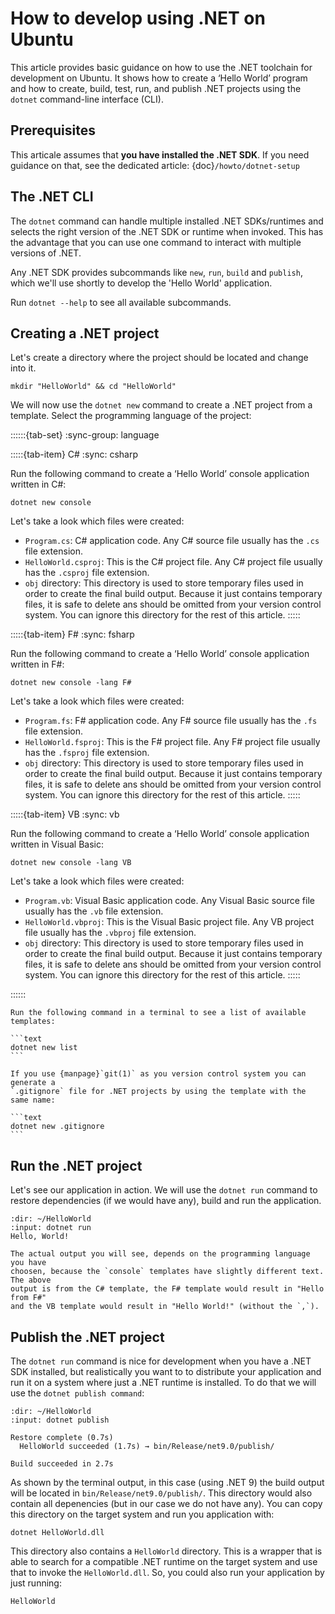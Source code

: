 # How to develop using .NET on Ubuntu

This article provides basic guidance on how to use the .NET toolchain for
development on Ubuntu. It shows how to create a ‘Hello World’ program and
how to create, build, test, run, and publish .NET projects using the `dotnet`
command-line interface (CLI).

## Prerequisites

This articale assumes that **you have installed the .NET SDK**. If you need
guidance on that, see the dedicated article: {doc}`/howto/dotnet-setup`

## The .NET CLI

The `dotnet` command can handle multiple installed .NET SDKs/runtimes and
selects the right version of the .NET SDK or runtime when invoked. This has
the advantage that you can use one command to interact with multiple versions
of .NET.

Any .NET SDK provides subcommands like `new`, `run`, `build` and `publish`,
which we'll use shortly to develop the 'Hello World' application.

Run `dotnet --help` to see all available subcommands.

## Creating a .NET project

Let's create a directory where the project should be located and change into it.

```text
mkdir "HelloWorld" && cd "HelloWorld"
```

We will now use the `dotnet new` command to create a .NET project from
a template. Select the programming language of the project:

::::::{tab-set}
:sync-group: language

:::::{tab-item} C#
:sync: csharp

<!-- Content for C# -->
Run the following command to create a ‘Hello World’ console application
written in C#:

```text
dotnet new console
```

Let's take a look which files were created:

- `Program.cs`: C# application code. 
  Any C# source file usually has the `.cs` file extension.
- `HelloWorld.csproj`: This is the C# project file. 
  Any C# project file usually has the `.csproj` file extension.
- `obj` directory: This directory is used to store temporary files used in
  order to create the final build output. Because it just contains temporary
  files, it is safe to delete ans should be omitted from your version control
  system. You can ignore this directory for the rest of this article.
:::::

:::::{tab-item} F#
:sync: fsharp

<!-- Content for F# -->
Run the following command to create a ‘Hello World’ console application
written in F#:

```text
dotnet new console -lang F#
```

Let's take a look which files were created:

- `Program.fs`: F# application code. 
  Any F# source file usually has the `.fs` file extension.
- `HelloWorld.fsproj`: This is the F# project file. 
  Any F# project file usually has the `.fsproj` file extension.
- `obj` directory: This directory is used to store temporary files used in
  order to create the final build output. Because it just contains temporary
  files, it is safe to delete ans should be omitted from your version control
  system. You can ignore this directory for the rest of this article.
:::::

:::::{tab-item} VB
:sync: vb

<!-- Content for VB -->
Run the following command to create a ‘Hello World’ console application
written in Visual Basic:

```text
dotnet new console -lang VB
```

Let's take a look which files were created:

- `Program.vb`: Visual Basic application code. 
  Any Visual Basic source file usually has the `.vb` file extension.
- `HelloWorld.vbproj`: This is the Visual Basic project file. 
  Any VB project file usually has the `.vbproj` file extension.
- `obj` directory: This directory is used to store temporary files used in
  order to create the final build output. Because it just contains temporary
  files, it is safe to delete ans should be omitted from your version control
  system. You can ignore this directory for the rest of this article.
:::::

::::::

````{tip}
Run the following command in a terminal to see a list of available templates:

```text
dotnet new list
```
````

````{tip}
If you use {manpage}`git(1)` as you version control system you can generate a
`.gitignore` file for .NET projects by using the template with the same name:

```text
dotnet new .gitignore
```
````

## Run the .NET project

Let's see our application in action. We will use the `dotnet run` command
to restore dependencies (if we would have any), build and run the application.

```{terminal}
:dir: ~/HelloWorld
:input: dotnet run
Hello, World!
```

```{note}
The actual output you will see, depends on the programming language you have
choosen, because the `console` templates have slightly different text. The above
output is from the C# template, the F# template would result in "Hello from F#"
and the VB template would result in "Hello World!" (without the `,`).
```

## Publish the .NET project

The `dotnet run` command is nice for development when you have a .NET SDK
installed, but realistically you want to to distribute your application
and run it on a system where just a .NET runtime is installed. To do that
we will use the `dotnet publish command`:

```{terminal}
:dir: ~/HelloWorld
:input: dotnet publish 

Restore complete (0.7s)
  HelloWorld succeeded (1.7s) → bin/Release/net9.0/publish/

Build succeeded in 2.7s
```

As shown by the terminal output, in this case (using .NET 9) the build output
will be located in `bin/Release/net9.0/publish/`. This directory would also
contain all depenencies (but in our case we do not have any). You can copy
this directory on the target system and run you application with:

```
dotnet HelloWorld.dll
```

This directory also contains a `HelloWorld` directory. This is a wrapper
that is able to search for a compatible .NET runtime on the target system
and use that to invoke the `HelloWorld.dll`. So, you could also run your
application by just running:

```
HelloWorld
```

